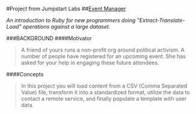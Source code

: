 #Project from Jumpstart Labs
##[Event Manager](http://tutorials.jumpstartlab.com/projects/eventmanager.html)

*An introduction to Ruby for new programmers doing "Extract-Translate-Load" operations against a large dataset.*

###BACKGROUND
####Motivator
>A friend of yours runs a non-profit org around political activism. A number of people have registered for an
upcoming event. She has asked for your help in engaging these future attendees.

####Concepts
>In this project you will load content from a CSV (Comma Separated Value) file, transform it into a standardized
format, utilize the data to contact a remote service, and finally populate a template with user data.
